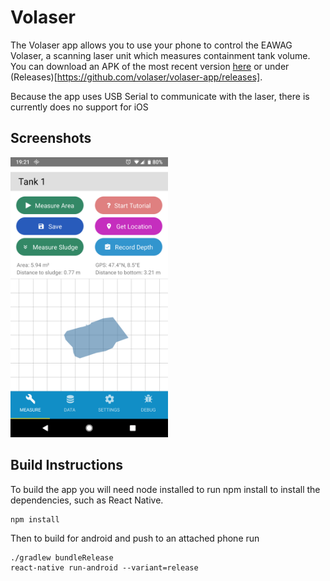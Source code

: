 # Volaser

The Volaser app allows you to use your phone to control the EAWAG Volaser, a scanning laser unit which measures containment tank volume. You can download an APK of the most recent version [here](volaser_v0.3.1.apk) or under (Releases)[https://github.com/volaser/volaser-app/releases].

Because the app uses USB Serial to communicate with the laser, there is currently does no support for iOS


## Screenshots
<img alt="Screenshot" src="img/Screenshot_20190804-192129.png" width="50%">

## Build Instructions

To build the app you will need node installed to run npm install to install the dependencies, such as React Native.

```
npm install
```

Then to build for android and push to an attached phone run

```
./gradlew bundleRelease
react-native run-android --variant=release
```
